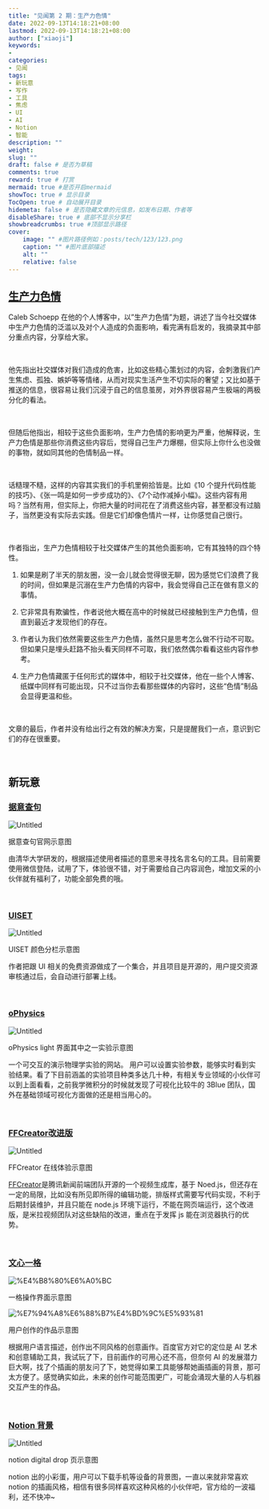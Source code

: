 ```yaml
---
title: "见闻第 2 期：生产力色情"
date: 2022-09-13T14:18:21+08:00
lastmod: 2022-09-13T14:18:21+08:00
author: ["xiaoji"]
keywords: 
- 
categories: 
- 见闻
tags: 
- 新玩意
- 写作
- 工具
- 焦虑
- UI
- AI
- Notion
- 智能
description: ""
weight:
slug: ""
draft: false # 是否为草稿
comments: true
reward: true # 打赏
mermaid: true #是否开启mermaid
showToc: true # 显示目录
TocOpen: true # 自动展开目录
hidemeta: false # 是否隐藏文章的元信息，如发布日期、作者等
disableShare: true # 底部不显示分享栏
showbreadcrumbs: true #顶部显示路径
cover:
    image: "" #图片路径例如：posts/tech/123/123.png
    caption: "" #图片底部描述
    alt: ""
    relative: false
---
```


## [生产力色情](https://calebschoepp.com/blog/2022/productivity-porn/#fnref:1)

Caleb Schoepp 在他的个人博客中，以”生产力色情”为题，讲述了当今社交媒体中生产力色情的泛滥以及对个人造成的负面影响，看完满有启发的，我摘录其中部分重点内容，分享给大家。

<br/>

他先指出社交媒体对我们造成的危害，比如这些精心策划过的内容，会刺激我们产生焦虑、孤独、嫉妒等等情绪，从而对现实生活产生不切实际的奢望；又比如基于推送的信息，很容易让我们沉浸于自己的信息茧房，对外界很容易产生极端的两极分化的看法。

<br/>

但随后他指出，相较于这些负面影响，生产力色情的影响更为严重，他解释说，生产力色情是那些你消费这些内容后，觉得自己生产力爆棚，但实际上你什么也没做的事物，就如同其他的色情制品一样。

<br/>

话糙理不糙，这样的内容其实我们的手机里俯拾皆是。比如《10 个提升代码性能的技巧》、《张一鸣是如何一步步成功的》、《7个动作减掉小幅》。这些内容有用吗？当然有用，但实际上，你把大量的时间花在了消费这些内容，甚至都没有过脑子，当然更没有实际去实践。但是它们却像色情片一样，让你感觉自己很行。

<br/>

作者指出，生产力色情相较于社交媒体产生的其他负面影响，它有其独特的四个特性。

1. 如果是刷了半天的朋友圈，没一会儿就会觉得很无聊，因为感觉它们浪费了我的时间，但如果是沉溺在生产力色情的内容中，我会觉得自己正在做有意义的事情。

1. 它非常具有欺骗性，作者说他大概在高中的时候就已经接触到生产力色情，但直到最近才发现他们的存在。

1. 作者认为我们依然需要这些生产力色情，虽然只是思考怎么做不行动不可取。但如果只是埋头赶路不抬头看天同样不可取，我们依然偶尔看看这些内容作参考。

1. 生产力色情藏匿于任何形式的媒体中，相较于社交媒体，他在一些个人博客、纸媒中同样有可能出现，只不过当你去看那些媒体的内容时，这些“色情”制品会显得更温和些。

<br/>

文章的最后，作者并没有给出行之有效的解决方案，只是提醒我们一点，意识到它们的存在很重要。

<br/>

## 新玩意

### [据意查句](https://wantquotes.net/)

![Untitled](137a11d1.png)

据意查句官网示意图

由清华大学研发的，根据描述使用者描述的意思来寻找名言名句的工具。目前需要使用微信登陆，试用了下，体验很不错，对于需要给自己内容润色，增加文采的小伙伴就有福利了，功能全部免费的哦。

<br/>

### [UISET](https://uiset.com/)

![Untitled](75ad50d3.png)

UISET 颜色分栏示意图

作者把跟 UI 相关的免费资源做成了一个集合，并且项目是开源的，用户提交资源审核通过后，会自动进行部署上线。

<br/>

### [oPhysics](https://ophysics.com/index.html)

![Untitled](6ceea52a.png)

oPhysics light 界面其中之一实验示意图

一个可交互的演示物理学实验的网站。 用户可以设置实验参数，能够实时看到实验结果。看了下目前涵盖的实验项目种类多达几十种，有相关专业领域的小伙伴可以到上面看看，之前我学微积分的时候就发现了可视化比较牛的 3Blue 团队，国外在基础领域可视化方面做的还是相当用心的。

<br/>

### **[FFCreator改进版](https://miravideo.github.io/)**

![Untitled](639ab5f4.png)

FFCreator 在线体验示意图

[FFCreator](https://github.com/tnfe/FFCreator)是腾讯新闻前端团队开源的一个视频生成库，基于 Noed.js，但还存在一定的局限，比如没有所见即所得的编辑功能，排版样式需要写代码实现，不利于后期封装维护，并且只能在 node.js 环境下运行，不能在网页端运行，这个改进版，是米拉视频团队对这些缺陷的改进，重点在于发挥 js 能在浏览器执行的优势。

<br/>

### [文心一格](https://yige.baidu.com/)

![%E4%B8%80%E6%A0%BC](79942f54.jpg)

一格操作界面示意图

![%E7%94%A8%E6%88%B7%E4%BD%9C%E5%93%81](a1024984.jpg)

用户创作的作品示意图

根据用户语言描述，创作出不同风格的创意画作。百度官方对它的定位是 AI 艺术和创意辅助工具，我试玩了下，目前画作的可用心还不高，但奈何 AI 的发展潜力巨大啊，找了个插画的朋友问了下，她觉得如果工具能够帮她画插画的背景，那可太方便了。感觉确实如此，未来的创作可能范围更广，可能会涌现大量的人与机器交互产生的作品。

<br/>

### [Notion 背景](/8230b2b92321450e9b8808d0bed2f566)

![Untitled](8ee0b18b.png)

notion digital drop 页示意图

notion 出的小彩蛋，用户可以下载手机等设备的背景图，一直以来就非常喜欢 notion 的插画风格，相信有很多同样喜欢这种风格的小伙伴吧，官方给的一波福利，还不快冲~

<br/>

<br/>





